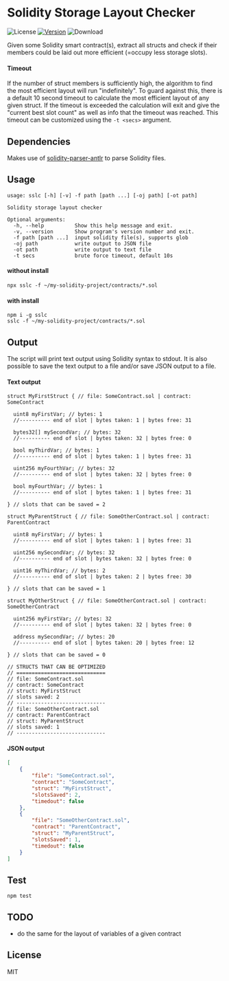 # **S**olidity **S**torage **L**ayout **C**hecker

![License](https://img.shields.io/github/license/rmi7/sslc.svg?style=flat-square)
[![Version](https://img.shields.io/npm/v/sslc.svg?style=flat-square&label=version)](https://www.npmjs.com/package/sslc)
![Download](https://img.shields.io/npm/dt/sslc.svg)

Given some Solidity smart contract(s), extract all structs and check if their members could be laid out more efficient (=occupy less storage slots).

#### Timeout

If the number of struct members is sufficiently high, the algorithm to find the most efficient layout 
will run "indefinitely". To guard against this, there is a default 10 second timeout to calculate 
the most efficient layout of any given struct. If the timeout is exceeded the calculation will exit and 
give the "current best slot count" as well as info that the timeout was reached. This timeout can be 
customized using the `-t <secs>` argument.

## Dependencies

Makes use of [solidity-parser-antlr](https://github.com/federicobond/solidity-parser-antlr) to parse Solidity files.

## Usage

```
usage: sslc [-h] [-v] -f path [path ...] [-oj path] [-ot path]

Solidity storage layout checker

Optional arguments:
  -h, --help          Show this help message and exit.
  -v, --version       Show program's version number and exit.
  -f path [path ...]  input solidity file(s), supports glob
  -oj path            write output to JSON file
  -ot path            write output to text file
  -t secs             brute force timeout, default 10s
```

#### without install

```
npx sslc -f ~/my-solidity-project/contracts/*.sol
```

#### with install

```
npm i -g sslc
sslc -f ~/my-solidity-project/contracts/*.sol
```

## Output

The script will print text output using Solidity syntax to stdout. 
It is also possible to save the text output to a file and/or save JSON output to a file.

#### Text output

```Solidity
struct MyFirstStruct { // file: SomeContract.sol | contract: SomeContract

  uint8 myFirstVar; // bytes: 1
  //---------- end of slot | bytes taken: 1 | bytes free: 31
  
  bytes32[] mySecondVar; // bytes: 32
  //---------- end of slot | bytes taken: 32 | bytes free: 0
  
  bool myThirdVar; // bytes: 1
  //---------- end of slot | bytes taken: 1 | bytes free: 31
  
  uint256 myFourthVar; // bytes: 32
  //---------- end of slot | bytes taken: 32 | bytes free: 0
  
  bool myFourthVar; // bytes: 1
  //---------- end of slot | bytes taken: 1 | bytes free: 31
 
} // slots that can be saved = 2

struct MyParentStruct { // file: SomeOtherContract.sol | contract: ParentContract

  uint8 myFirstVar; // bytes: 1
  //---------- end of slot | bytes taken: 1 | bytes free: 31
  
  uint256 mySecondVar; // bytes: 32
  //---------- end of slot | bytes taken: 32 | bytes free: 0
  
  uint16 myThirdVar; // bytes: 2
  //---------- end of slot | bytes taken: 2 | bytes free: 30
  
} // slots that can be saved = 1

struct MyOtherStruct { // file: SomeOtherContract.sol | contract: SomeOtherContract

  uint256 myFirstVar; // bytes: 32
  //---------- end of slot | bytes taken: 32 | bytes free: 0
  
  address mySecondVar; // bytes: 20
  //---------- end of slot | bytes taken: 20 | bytes free: 12
 
} // slots that can be saved = 0

// STRUCTS THAT CAN BE OPTIMIZED
// =============================
// file: SomeContract.sol
// contract: SomeContract
// struct: MyFirstStruct
// slots saved: 2
// -----------------------------
// file: SomeOtherContract.sol
// contract: ParentContract
// struct: MyParentStruct
// slots saved: 1
// -----------------------------
```

#### JSON output

```json
[
    {
        "file": "SomeContract.sol",
        "contract": "SomeContract",
        "struct": "MyFirstStruct",
        "slotsSaved": 2,
        "timedout": false
    },
    {
        "file": "SomeOtherContract.sol",
        "contract": "ParentContract",
        "struct": "MyParentStruct",
        "slotsSaved": 1,
        "timedout": false
    }
]
```

## Test

`npm test`

## TODO

- do the same for the layout of variables of a given contract

## License

MIT
